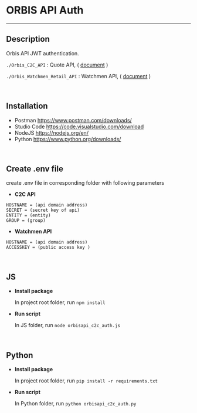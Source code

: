 # **ORBIS API Auth**

---

## **Description**

Orbis API JWT authentication.

`./Orbis_C2C_API` : Quote API, ( [document](https://viewtrade.dev/articles/5/orbis-api-authorization-scheme-computer-to-computer-c2c) )

`./Orbis_Watchmen_Retail_API` : Watchmen API, ( [document](https://viewtrade.dev/articles/11/watchmen-retail-api-authorization) )

<br>

## **Installation**

- Postman https://www.postman.com/downloads/
- Studio Code https://code.visualstudio.com/download
- NodeJS https://nodejs.org/en/
- Python https://www.python.org/downloads/

<br>

## **Create .env file**

create .env file in corresponding folder with following parameters

- **C2C API**

```
HOSTNAME = (api domain address)
SECRET = (secret key of api)
ENTITY = (entity)
GROUP = (group)
```

- **Watchmen API**

```
HOSTNAME = (api domain address)
ACCESSKEY = (public access key )
```

<br>

## **JS**

- **Install package**

  In project root folder, run `npm install`

- **Run script**

  In JS folder, run `node orbisapi_c2c_auth.js`

<br>

## **Python**

- **Install package**

  In project root folder, run `pip install -r requirements.txt`

- **Run script**

  In Python folder, run `python orbisapi_c2c_auth.py`
